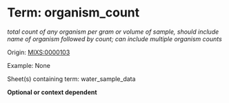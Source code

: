 # Term: organism_count

*total count of any organism per gram or volume of sample, should include name of organism followed by count; can include multiple organism counts*

Origin: [MIXS:0000103](https://w3id.org/mixs/0000103)

Example: None

Sheet(s) containing term: water_sample_data

**Optional or context dependent**